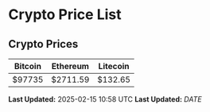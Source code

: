 # Crypto Price List

## Crypto Prices
| Bitcoin | Ethereum | Litecoin |
| ------- | -------- | -------- |
| $97735 | $2711.59 | $132.65 |
**Last Updated:** 2025-02-15 10:58 UTC
**Last Updated:** $DATE$
